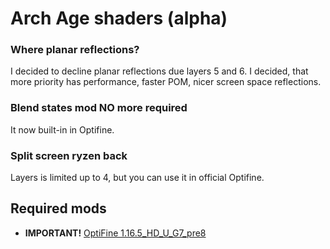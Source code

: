 # Arch Age shaders (alpha)

### Where planar reflections?

I decided to decline planar reflections due layers 5 and 6. I decided, that more priority has performance, faster POM, nicer screen space reflections. 

### Blend states mod NO more required

It now built-in in Optifine. 

### Split screen ryzen back

Layers is limited up to 4, but you can use it in official Optifine. 

## Required mods

- **IMPORTANT!** [OptiFine 1.16.5_HD_U_G7_pre8](https://optifine.net/downloads) 
